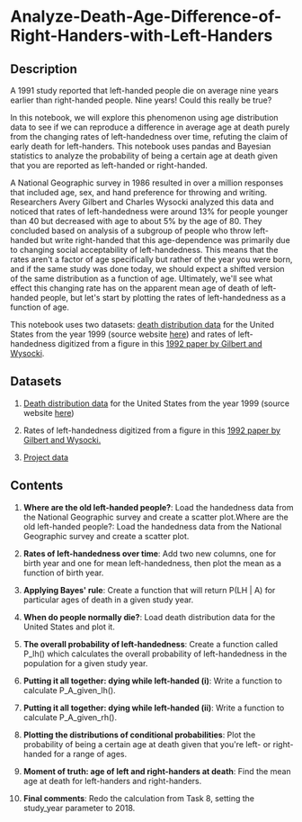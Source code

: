 # Analyze-Death-Age-Difference-of-Right-Handers-with-Left-Handers
## Description
 A 1991 study reported that left-handed people die on average nine years earlier than right-handed people. Nine years! Could this really be true?

 In this notebook, we will explore this phenomenon using age distribution data to see if we can reproduce a difference in average age at death purely from the changing rates of left-handedness over time, refuting the claim of early death for left-handers. This notebook uses pandas and Bayesian statistics to analyze the probability of being a certain age at death given that you are reported as left-handed or right-handed.

 A National Geographic survey in 1986 resulted in over a million responses that included age, sex, and hand preference for throwing and writing. Researchers Avery Gilbert and Charles Wysocki analyzed this data and noticed that rates of left-handedness were around 13% for people younger than 40 but decreased with age to about 5% by the age of 80. They concluded based on analysis of a subgroup of people who throw left-handed but write right-handed that this age-dependence was primarily due to changing social acceptability of left-handedness. This means that the rates aren't a factor of age specifically but rather of the year you were born, and if the same study was done today, we should expect a shifted version of the same distribution as a function of age. Ultimately, we'll see what effect this changing rate has on the apparent mean age of death of left-handed people, but let's start by plotting the rates of left-handedness as a function of age.

 This notebook uses two datasets: [death distribution data](https://www.cdc.gov/nchs/data/statab/vs00199_table310.pdf) for the United States from the year 1999 (source website [here](https://www.cdc.gov/nchs/nvss/mortality_tables.htm)) and rates of left-handedness digitized from a figure in this [1992 paper by Gilbert and Wysocki](https://www.ncbi.nlm.nih.gov/pubmed/1528408).


## Datasets
1. [Death distribution data](https://www.cdc.gov/nchs/data/statab/vs00199_table310.pdf) for the United States from the year 1999 (source website [here](https://www.cdc.gov/nchs/nvss/mortality_tables.htm))

2. Rates of left-handedness digitized from a figure in this [1992 paper by Gilbert and Wysocki.](https://www.ncbi.nlm.nih.gov/pubmed/1528408)

3. [Project data](https://drive.google.com/uc?export=download&id=1gSjYHJ8OPM9HMd3prr7XuhvSWWGKYZNE)


 ## Contents
 1. **Where are the old left-handed people?**: Load the handedness data from the National Geographic survey and create a scatter plot.Where are the old left-handed people?: Load the handedness data from the National Geographic survey and create a scatter plot.

 2. **Rates of left-handedness over time**: Add two new columns, one for birth year and one for mean left-handedness, then plot the mean as a function of birth year.

 3. **Applying Bayes' rule**: Create a function that will return P(LH | A) for particular ages of death in a given study year.

 4. **When do people normally die?**: Load death distribution data for the United States and plot it.

 5. **The overall probability of left-handedness**: Create a function called P_lh() which calculates the overall probability of left-handedness in the population for a given study year.

 6. **Putting it all together: dying while left-handed (i)**: Write a function to calculate P_A_given_lh().

 7. **Putting it all together: dying while left-handed (ii)**: Write a function to calculate P_A_given_rh().

 8. **Plotting the distributions of conditional probabilities**: Plot the probability of being a certain age at death given that you're left- or right-handed for a range of ages.

 9. **Moment of truth: age of left and right-handers at death**: Find the mean age at death for left-handers and right-handers.

 10. **Final comments**: Redo the calculation from Task 8, setting the study_year parameter to 2018.

